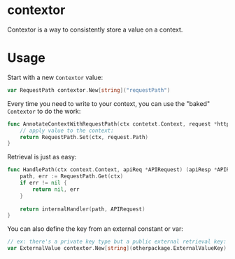 # contextor
Contextor is a way to consistently store a value on a context.

# Usage
Start with a new `Contextor` value:

```go
var RequestPath contextor.New[string]("requestPath")
```

Every time you need to write to your context, you can use the "baked" `Contextor` to do the work:

```go
func AnnotateContextWithRequestPath(ctx contetxt.Context, request *http.Request) (context.Context, error){
	// apply value to the context:
	return RequestPath.Set(ctx, request.Path)
}
```

Retrieval is just as easy:

```go
func HandlePath(ctx context.Context, apiReq *APIRequest) (apiResp *APIResponse, error) {
	path, err := RequestPath.Get(ctx)
	if err != nil {
		return nil, err
	}
	
	return internalHandler(path, APIRequest)
}
```

You can also define the key from an external constant or var:

```go
// ex: there's a private key type but a public external retrieval key:
var ExternalValue contextor.New[string](otherpackage.ExternalValueKey)
```
